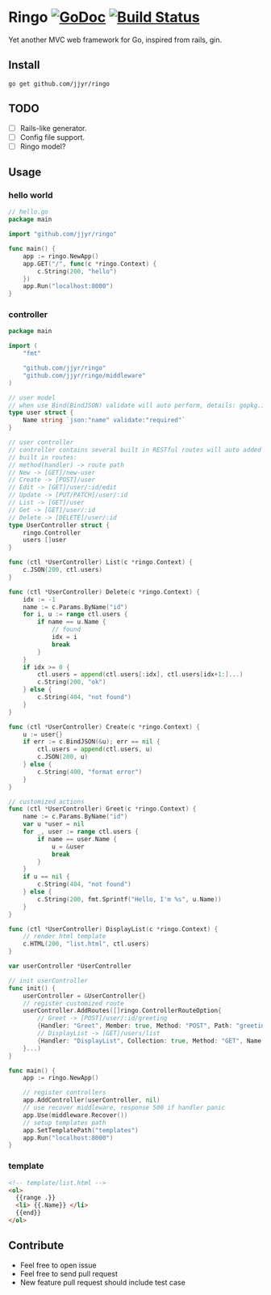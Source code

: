 # Ringo [![GoDoc](http://img.shields.io/badge/go-documentation-blue.svg?style=flat-square)](http://godoc.org/github.com/jjyr/ringo) [![Build Status](https://travis-ci.org/jjyr/ringo.svg?branch=master)](https://travis-ci.org/jjyr/ringo)

Yet another MVC web framework for Go, inspired from rails, gin.

## Install

`go get github.com/jjyr/ringo`

## TODO
- [ ] Rails-like generator.
- [ ] Config file support.
- [ ] Ringo model?

## Usage

### hello world
``` go
// hello.go
package main

import "github.com/jjyr/ringo"

func main() {
	app := ringo.NewApp()
	app.GET("/", func(c *ringo.Context) {
		c.String(200, "hello")
	})
	app.Run("localhost:8000")
}

```

### controller
``` go
package main

import (
	"fmt"

	"github.com/jjyr/ringo"
	"github.com/jjyr/ringo/middleware"
)

// user model
// when use Bind(BindJSON) validate will auto perform, details: gopkg.in/go-playground/validator.v8
type user struct {
	Name string `json:"name" validate:"required"`
}

// user controller
// controller contains several built in RESTful routes will auto added if accord methods is defined
// built in routes:
// method(handler) -> route path
// New -> [GET]/new-user
// Create -> [POST]/user
// Edit -> [GET]/user/:id/edit
// Update -> [PUT/PATCH]/user/:id
// List -> [GET]/user
// Get -> [GET]/user/:id
// Delete -> [DELETE]/user/:id
type UserController struct {
	ringo.Controller
	users []user
}

func (ctl *UserController) List(c *ringo.Context) {
	c.JSON(200, ctl.users)
}

func (ctl *UserController) Delete(c *ringo.Context) {
	idx := -1
	name := c.Params.ByName("id")
	for i, u := range ctl.users {
		if name == u.Name {
			// found
			idx = i
			break
		}
	}
	if idx >= 0 {
		ctl.users = append(ctl.users[:idx], ctl.users[idx+1:]...)
		c.String(200, "ok")
	} else {
		c.String(404, "not found")
	}
}

func (ctl *UserController) Create(c *ringo.Context) {
	u := user{}
	if err := c.BindJSON(&u); err == nil {
		ctl.users = append(ctl.users, u)
		c.JSON(200, u)
	} else {
		c.String(400, "format error")
	}
}

// customized actions
func (ctl *UserController) Greet(c *ringo.Context) {
	name := c.Params.ByName("id")
	var u *user = nil
	for _, user := range ctl.users {
		if name == user.Name {
			u = &user
			break
		}
	}
	if u == nil {
		c.String(404, "not found")
	} else {
		c.String(200, fmt.Sprintf("Hello, I'm %s", u.Name))
	}
}

func (ctl *UserController) DisplayList(c *ringo.Context) {
	// render html template
	c.HTML(200, "list.html", ctl.users)
}

var userController *UserController

// init userController
func init() {
	userController = &UserController{}
	// register customized route
	userController.AddRoutes([]ringo.ControllerRouteOption{
		// Greet -> [POST]/user/:id/greeting
		{Handler: "Greet", Member: true, Method: "POST", Path: "greeting"},
		// DisplayList -> [GET]/users/list
		{Handler: "DisplayList", Collection: true, Method: "GET", Name: "users", Path: "list"},
	}...)
}

func main() {
	app := ringo.NewApp()

	// register controllers
	app.AddController(userController, nil)
	// use recover middleware, response 500 if handler panic
	app.Use(middleware.Recover())
	// setup templates path
	app.SetTemplatePath("templates")
	app.Run("localhost:8000")
}
```

### template
```html
<!-- template/list.html -->
<ol>
  {{range .}}
  <li> {{.Name}} </li>
  {{end}}
</ol>
```


## Contribute

* Feel free to open issue
* Feel free to send pull request
* New feature pull request should include test case
